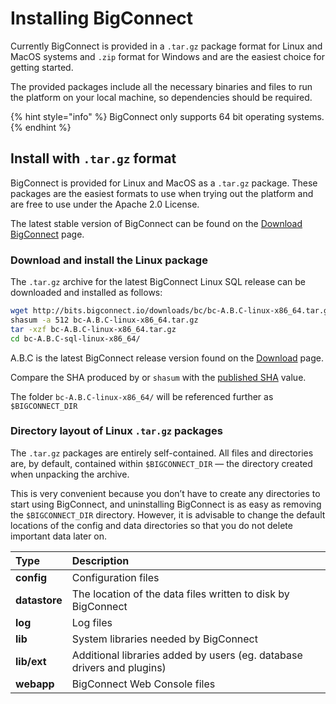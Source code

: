 # Installing BigConnect

Currently BigConnect is provided in a `.tar.gz` package format for Linux and MacOS systems and `.zip` format for Windows and are the easiest choice for getting started.

The provided packages include all the necessary binaries and files to run the platform on your local machine, so dependencies should be required.

{% hint style="info" %}
BigConnect only supports 64 bit operating systems.
{% endhint %}

## Install with `.tar.gz` format

BigConnect is provided for Linux and MacOS as a `.tar.gz` package. These packages are the easiest formats to use when trying out the platform and are free to use under the Apache 2.0 License. 

The latest stable version of BigConnect can be found on the [Download BigConnect](https://www.bigconnect.io/download-free) page.

### Download and install the Linux package

The `.tar.gz` archive for the latest BigConnect Linux SQL release can be downloaded and installed as follows:

```bash
wget http://bits.bigconnect.io/downloads/bc/bc-A.B.C-linux-x86_64.tar.gz
shasum -a 512 bc-A.B.C-linux-x86_64.tar.gz
tar -xzf bc-A.B.C-linux-x86_64.tar.gz
cd bc-A.B.C-sql-linux-x86_64/
```

A.B.C is the latest BigConnect release version found on the [Download](https://www.bigconnect.io/download-free) page.

Compare the SHA produced by or `shasum` with the [published SHA](http://bits.bigconnect.io/downloads/bc/bc-3.5.0-x86_64.tar.gz.sha512) value.

The folder `bc-A.B.C-linux-x86_64/` will be referenced further as `$BIGCONNECT_DIR`

### Directory layout of Linux `.tar.gz` packages

The `.tar.gz` packages are entirely self-contained. All files and directories are, by default, contained within `$BIGCONNECT_DIR` — the directory created when unpacking the archive.

This is very convenient because you don’t have to create any directories to start using BigConnect, and uninstalling BigConnect is as easy as removing the `$BIGCONNECT_DIR` directory. However, it is advisable to change the default locations of the config and data directories so that you do not delete important data later on.

| Type | Description |
| :--- | :--- |
| **config** | Configuration files |
| **datastore** | The location of the data files written to disk by BigConnect |
| **log** | Log files |
| **lib** | System libraries needed by BigConnect |
| **lib/ext** | Additional libraries added by users \(eg. database drivers and plugins\) |
| **webapp** | BigConnect Web Console files |



